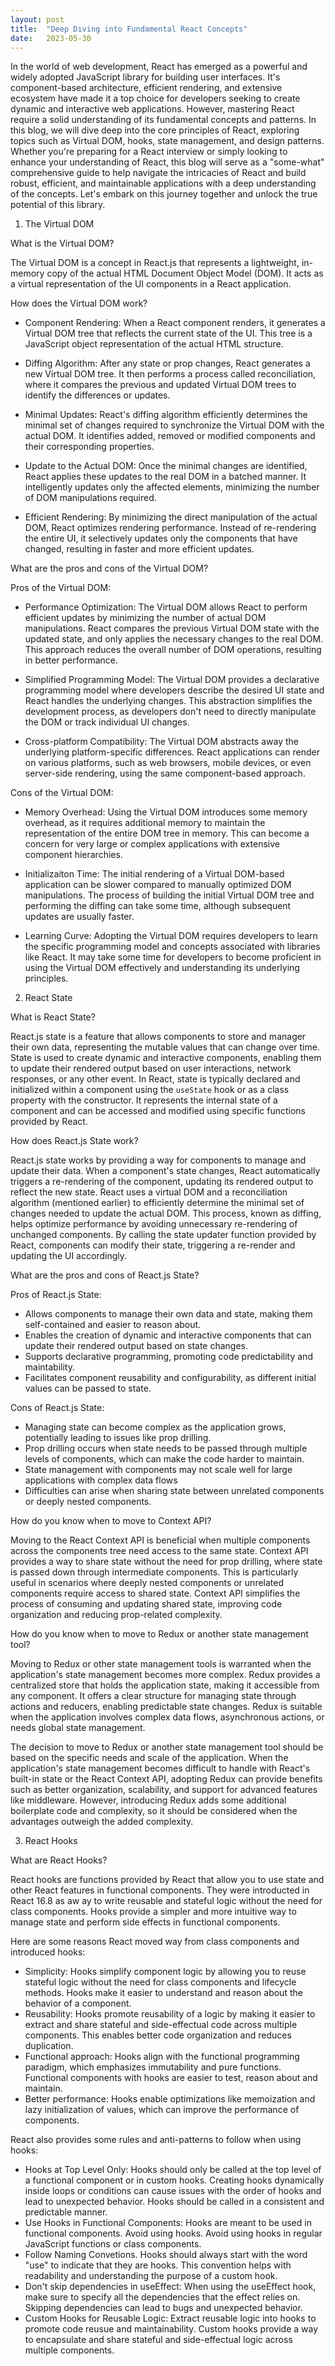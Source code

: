 ```yaml
---
layout: post
title:  "Deep Diving into Fundamental React Concepts"
date:   2023-05-30
---
```


<p class="intro">In the world of web development, React has emerged as a powerful and widely adopted JavaScript library for building user interfaces. It's component-based architecture, efficient rendering, and extensive ecosystem have made it a top choice for developers seeking to create dynamic and interactive web applications. However, mastering React require a solid understanding of its fundamental concepts and patterns. In this blog, we will dive deep into the core principles of React, exploring topics such as Virtual DOM, hooks, state management, and design patterns. Whether you're preparing for a React interview or simply looking to enhance your understanding of React, this blog will serve as a "some-what" comprehensive guide to help navigate the intricacies of React and build robust, efficient, and maintainable applications with a deep understanding of the concepts. Let's embark on this journey together and unlock the true potential of this library.</p>

1. The Virtual DOM

What is the Virtual DOM?

The Virtual DOM is a concept in React.js that represents a lightweight, in-memory copy of the actual HTML Document Object Model (DOM). It acts as a virtual representation of the UI components in a React application. 

How does the Virtual DOM work? 

* Component Rendering: When a React component renders, it generates a Virtual DOM tree that reflects the current state of the UI. This tree is a JavaScript object representation of the actual HTML structure. 

* Diffing Algorithm: After any state or prop changes, React generates a new Virtual DOM tree. It then performs a process called reconciliation, where it compares the previous and updated Virtual DOM trees to identify the differences or updates. 

* Minimal Updates: React's diffing algorithm efficiently determines the minimal set of changes required to synchronize the Virtual DOM with the actual DOM. It identifies added, removed or modified components and their corresponding properties. 

* Update to the Actual DOM: Once the minimal changes are identified, React applies these updates to the real DOM in a batched manner. It intelligently updates only the affected elements, minimizing the number of DOM manipulations required. 

* Efficient Rendering: By minimizing the direct manipulation of the actual DOM, React optimizes rendering performance. Instead of re-rendering the entire UI, it selectively updates only the components that have changed, resulting in faster and more efficient updates. 

What are the pros and cons of the Virtual DOM?

Pros of the Virtual DOM:
* Performance Optimization: The Virtual DOM allows React to perform efficient updates by minimizing the number of actual DOM manipulations. React compares the previous Virtual DOM state with the updated state, and only applies the necessary changes to the real DOM. This approach reduces the overall number of DOM operations, resulting in better performance. 

* Simplified Programming Model: The Virtual DOM provides a declarative programming model where developers describe the desired UI state and React handles the underlying changes. This abstraction simplifies the development process, as developers don't need to directly manipulate the DOM or track individual UI changes.

* Cross-platform Compatibility: The Virtual DOM abstracts away the underlying platform-specific differences. React applications can render on various platforms, such as web browsers, mobile devices, or even server-side rendering, using the same component-based approach.

Cons of the Virtual DOM:
* Memory Overhead: Using the Virtual DOM introduces some memory overhead, as it requires additional memory to maintain the representation of the entire DOM tree in memory. This can become a concern for very large or complex applications with extensive component hierarchies. 

* Initializaiton Time: The initial rendering of a Virtual DOM-based application can be slower compared to manually optimized DOM manipulations. The process of building the initial Virtual DOM tree and performing the diffing can take some time, although subsequent updates are usually faster. 

* Learning Curve: Adopting the Virtual DOM requires developers to learn the specific programming model and concepts associated with libraries like React. It may take some time for developers to become proficient in using the Virtual DOM effectively and understanding its underlying principles. 

2. React State

What is React State?

React.js state is a feature that allows components to store and manager their own data, representing the mutable values that can change over time. State is used to create dynamic and interactive components, enabling them to update their rendered output based on user interactions, network responses, or any other event. In React, state is typically declared and initialized within a component using the `useState` hook or as a class property with the constructor. It represents the internal state of a component and can be accessed and modified using specific functions provided by React. 

How does React.js State work? 

React.js state works by providing a way for components to manage and update their data. When a component's state changes, React automatically triggers a re-rendering of the component, updating its rendered output to reflect the new state. React uses a virtual DOM and a reconciliation algorithm (mentioned earlier) to efficiently determine the minimal set of changes needed to update the actual DOM. This process, known as diffing, helps optimize performance by avoiding unnecessary re-rendering of unchanged components. By calling the state updater function provided by React, components can modify their state, triggering a re-render and updating the UI accordingly.

What are the pros and cons of React.js State? 

Pros of React.js State:
* Allows components to manage their own data and state, making them self-contained and easier to reason about.
* Enables the creation of dynamic and interactive components that can update their rendered output based on state changes.
* Supports declarative programming, promoting code predictability and maintability. 
* Facilitates component reusability and configurability, as different initial values can be passed to state. 

Cons of React.js State:
* Managing state can become complex as the application grows, potentially leading to issues like prop drilling.
* Prop drilling occurs when state needs to be passed through multiple levels of components, which can make the code harder to maintain.
* State management with components may not scale well for large applications with complex data flows
* Difficulties can arise when sharing state between unrelated components or deeply nested components. 

How do you know when to move to Context API? 

Moving to the React Context API is beneficial when multiple components across the components tree need access to the same state. Context API provides a way to share state without the need for prop drilling, where state is passed down through intermediate components. This is particularly useful in scenarios where deeply nested components or unrelated components require access to shared state. Context API simplifies the process of consuming and updating shared state, improving code organization and reducing prop-related complexity.

How do you know when to move to Redux or another state management tool? 

Moving to Redux or other state management tools is warranted when the application's state management becomes more complex. Redux provides a centralized store that holds the application state, making it accessible from any component. It offers a clear structure for managing state through actions and reducers, enabling predictable state changes. Redux is suitable when the application involves complex data flows, asynchronous actions, or needs global state management. 

The decision to move to Redux or another state management tool should be based on the specific needs and scale of the application. When the application's state management becomes difficult to handle with React's built-in state or the React Context API, adopting Redux can provide benefits such as better organization, scalability, and support for advanced features like middleware. However, introducing Redux adds some additional boilerplate code and complexity, so it should be considered when the advantages outweigh the added complexity. 

3. React Hooks

What are React Hooks?

React hooks are functions provided by React that allow you to use state and other React features in functional components. They were introducted in React 16.8 as aw ay to write reusable and stateful logic without the need for class components. Hooks provide a simpler and more intuitive way to manage state and perform side effects in functional components. 

Here are some reasons React moved way from class components and introduced hooks: 

* Simplicity: Hooks simplify component logic by allowing you to reuse stateful logic without the need for class components and lifecycle methods. Hooks make it easier to understand and reason about the behavior of a component. 
* Reusability: Hooks promote reusability of a logic by making it easier to extract and share stateful and side-effectual code across multiple components. This enables better code organization and reduces duplication.
* Functional approach: Hooks align with the functional programming paradigm, which emphasizes immutability and pure functions. Functional components with hooks are easier to test, reason about and maintain. 
* Better performance: Hooks enable optimizations like memoization and lazy initialization of values, which can improve the performance of components.

React also provides some rules and anti-patterns to follow when using hooks: 

* Hooks at Top Level Only: Hooks should only be called at the top level of a functional component or in custom hooks. Creating hooks dynamically inside loops or conditions can cause issues with the order of hooks and lead to unexpected behavior. Hooks should be called in a consistent and predictable manner. 
* Use Hooks in Functional Components: Hooks are meant to be used in functional components. Avoid using hooks. Avoid using hooks in regular JavaScript functions or class components. 
* Follow Naming Convetions. Hooks should always start with the word "use" to indicate that they are hooks. This convention helps with readability and understanding the purpose of a custom hook. 
* Don't skip dependencies in useEffect: When using the useEffect hook, make sure to specify all the dependencies that the effect relies on. Skipping dependencies can lead to bugs and unexpected behavior. 
* Custom Hooks for Reusable Logic: Extract reusable logic into hooks to promote code reusue and maintainability. Custom hooks provide a way to encapsulate and share stateful and side-effectual logic across multiple components.

